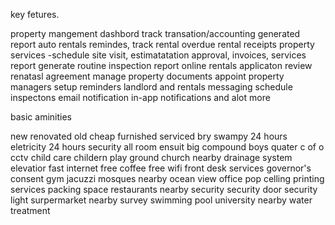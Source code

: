 key fetures.

property mangement dashbord 
track transation/accounting generated report 
auto rentals remindes, track rental overdue
rental receipts
property services -schedule site visit, estimatatation approval, invoices, services report
generate routine inspection report
online rentals applicaton 
review renatasl agreement 
manage property documents
appoint property managers
setup reminders
landlord and rentals messaging
schedule inspectons
email notification
in-app notifications and alot more



basic aminities

new 
renovated
old 
cheap
furnished
serviced
bry
swampy
24 hours eletricity
24 hours security
all room ensuit
big compound 
boys quater
c of o
cctv
child care
childern play ground
church nearby
drainage system
elevatior
fast internet 
free coffee
free wifi
front desk services
governor's consent
gym
jacuzzi
mosques nearby
ocean view
office
pop celling 
printing services
packing space
restaurants nearby
security
security door
security light
surpermarket nearby
survey
swimming pool
university nearby
water treatment
